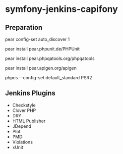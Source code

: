 symfony-jenkins-capifony
========================

Preparation
-----------

  pear config-set auto_discover 1
  
  pear install pear.phpunit.de/PHPUnit

  pear install pear.phpqatools.org/phpqatools
  
  pear install pear.apigen.org/apigen

  phpcs --config-set default_standard PSR2


Jenkins Plugins
---------------

- Checkstyle
- Clover PHP
- DRY
- HTML Publisher
- JDepend
- Plot
- PMD
- Violations
- xUnit
